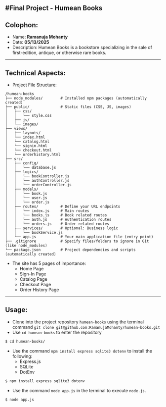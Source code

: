 #Final Project - Humean Books
---
## Colophon:
- Name: **Ramanuja Mohanty**
- Date: **05/13/2025**
- Description: Humean Books is a bookstore specializing in the sale of first-edition, antique, or otherwise rare books. 
---
## Technical Aspects:
- Project File Structure:
```
/humean-books
├── node_modules/        # Installed npm packages (automatically created)
├── public/              # Static files (CSS, JS, images)
│   ├── css/
│   │   └── style.css
│   ├── js/
│   └── images/
├── views/               
│   ├── layouts/         
│   └── index.html       
│   └── catalog.html     
│   └── signin.html      
│   └── checkout.html    
│   └── orderhistory.html
├── src/                 
│   ├── config/          
│   │   └── database.js
│   ├── logics/     
│   │   └── bookController.js
│   │   └── authController.js
│   │   └── orderController.js
│   ├── models/          
│   │   └── book.js
│   │   └── user.js
│   │   └── order.js
│   ├── routes/          # Define your URL endpoints
│   │   └── index.js     # Main routes
│   │   └── books.js     # Book related routes
│   │   └── auth.js      # Authentication routes
│   │   └── orders.js    # Order related routes
│   ├── services/        # Optional: Business logic
│   │   └── bookService.js
│   └── app.js           # Your main application file (entry point)
├── .gitignore           # Specify files/folders to ignore in Git (like node_modules)
└── package.json         # Project dependencies and scripts (automatically created)
```
- The site has 5 pages of importance:
	- Home Page
	- Sign-In Page
	- Catalog Page
	- Checkout Page
	- Order History Page
---
## Usage:
- Clone into the project repository `humean-books` using the terminal command `git clone git@github.com:RamanujaMohanty/humean-books.git`
- Use `cd humean-books` to enter the repository
```bash
$ cd humean-books/
```
- Use the command `npm install express sqlite3 dotenv` to install the following:
	-  Express.js
	-  SQLite
	-  DotEnv
```bash
$ npm install express sqlite3 dotenv
```
- Use the command `node app.js` in the terminal to execute `node.js`.
```bash
$ node app.js
```
